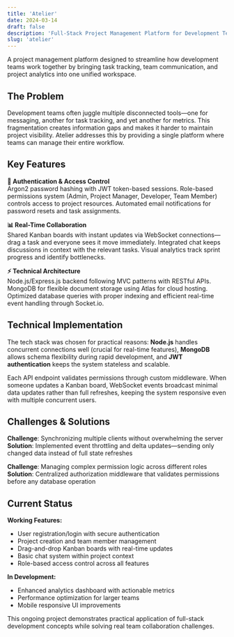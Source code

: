 ```yaml
---
title: 'Atelier'
date: 2024-03-14
draft: false
description: 'Full-Stack Project Management Platform for Development Teams'
slug: 'atelier'
---
```


A project management platform designed to streamline how development teams work together by bringing task tracking, team communication, and project analytics into one unified workspace.

## The Problem

Development teams often juggle multiple disconnected tools—one for messaging, another for task tracking, and yet another for metrics. This fragmentation creates information gaps and makes it harder to maintain project visibility. Atelier addresses this by providing a single platform where teams can manage their entire workflow.

## Key Features

**🔐 Authentication & Access Control**  
Argon2 password hashing with JWT token-based sessions. Role-based permissions system (Admin, Project Manager, Developer, Team Member) controls access to project resources. Automated email notifications for password resets and task assignments.

**📊 Real-Time Collaboration**  
Shared Kanban boards with instant updates via WebSocket connections—drag a task and everyone sees it move immediately. Integrated chat keeps discussions in context with the relevant tasks. Visual analytics track sprint progress and identify bottlenecks.

**⚡ Technical Architecture**  
Node.js/Express.js backend following MVC patterns with RESTful APIs. MongoDB for flexible document storage using Atlas for cloud hosting. Optimized database queries with proper indexing and efficient real-time event handling through Socket.io.

## Technical Implementation

The tech stack was chosen for practical reasons: **Node.js** handles concurrent connections well (crucial for real-time features), **MongoDB** allows schema flexibility during rapid development, and **JWT authentication** keeps the system stateless and scalable.

Each API endpoint validates permissions through custom middleware. When someone updates a Kanban board, WebSocket events broadcast minimal data updates rather than full refreshes, keeping the system responsive even with multiple concurrent users.

## Challenges & Solutions

**Challenge**: Synchronizing multiple clients without overwhelming the server  
**Solution**: Implemented event throttling and delta updates—sending only changed data instead of full state refreshes

**Challenge**: Managing complex permission logic across different roles  
**Solution**: Centralized authorization middleware that validates permissions before any database operation

## Current Status

**Working Features:**

- User registration/login with secure authentication
- Project creation and team member management
- Drag-and-drop Kanban boards with real-time updates
- Basic chat system within project context
- Role-based access control across all features

**In Development:**

- Enhanced analytics dashboard with actionable metrics
- Performance optimization for larger teams
- Mobile responsive UI improvements

This ongoing project demonstrates practical application of full-stack development concepts while solving real team collaboration challenges.
